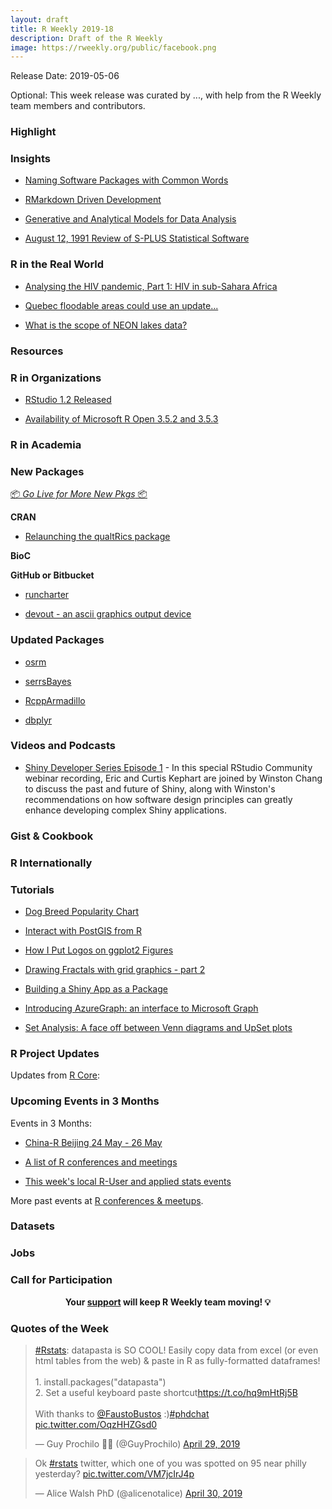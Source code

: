 ```yaml
---
layout: draft
title: R Weekly 2019-18
description: Draft of the R Weekly
image: https://rweekly.org/public/facebook.png
---
```


Release Date: 2019-05-06

Optional: This week release was curated by ..., with help from the R Weekly team members and contributors.

###  Highlight



### Insights

+ [Naming Software Packages with Common Words](https://yihui.name/en/2019/04/naming-common-words/)

+ [RMarkdown Driven Development](https://emilyriederer.netlify.com/post/rmarkdown-driven-development/)

+ [Generative and Analytical Models for Data Analysis](https://simplystatistics.org/2019/04/29/generative-and-analytical-models-for-data-analysis/)

+ [August 12, 1991 Review of S-PLUS Statistical Software](https://yihui.name/en/2019/05/review-of-s-plus/)

### R in the Real World

+ [Analysing the HIV pandemic, Part 1: HIV in sub-Sahara Africa](https://rviews.rstudio.com/2019/04/30/analysing-hiv-pandemic-part-1/)

+ [Quebec floodable areas could use an update...](https://www.simoncoulombe.com/2019/04/quebec-floodable/)

+ [What is the scope of NEON lakes data?](https://jsta.rbind.io/blog/what-is-the-scope-of-neon-lakes-data/)

###  Resources




###  R in Organizations

+ [RStudio 1.2 Released](https://blog.rstudio.com/2019/04/30/rstudio-1-2-release/)

+ [Availability of Microsoft R Open 3.5.2 and 3.5.3](https://blog.revolutionanalytics.com/2019/05/availability-of-microsoft-r-open-352-and-353.html)

###  R in Academia



###  New Packages

<p class="added-hostname"><a href="https://rweekly.org/live" target="_blank" class="externalLink">📦 <i>Go Live for More New Pkgs</i> 📦</a></p>

**CRAN**

+ [Relaunching the qualtRics package](https://juliasilge.com/blog/qualtrics-relaunch/)


**BioC**



**GitHub or Bitbucket**

+ [runcharter](https://www.johnmackintosh.com/2019-04-30-runcharter/)

+ [devout - an ascii graphics output device](https://coolbutuseless.github.io/2019/05/01/introducing-devout-an-ascii-graphics-output-device/)

### Updated Packages

+ [osrm](https://rgeomatic.hypotheses.org/1798)

+ [serrsBayes](https://mattstats.wordpress.com/2019/05/01/serrsbayes-0-4-0/)

+ [RcppArmadillo](http://dirk.eddelbuettel.com/blog/2019/04/29#rcpparmadillo_0.9.400.2.0)

+ [dbplyr](https://www.tidyverse.org/articles/2019/04/dbplyr-1-4-0/)

###  Videos and Podcasts

+ [Shiny Developer Series Episode 1](https://shinydevseries.com/ep1) - In this special RStudio Community webinar recording, Eric and Curtis Kephart are joined by Winston Chang to discuss the past and future of Shiny, along with Winston's recommendations on how software design principles can greatly enhance developing complex Shiny applications.

### Gist & Cookbook



### R Internationally




###  Tutorials

+ [Dog Breed Popularity Chart](https://luisdva.github.io/rstats/dog-popularity/)

+ [Interact with PostGIS from R](https://rtask.thinkr.fr/blog/interact-with-postgis-from-r-with-dbi-and-sf/)

+ [How I Put Logos on ggplot2 Figures](https://www.markhw.com/blog/logos)

+ [Drawing Fractals with grid graphics - part 2](https://coolbutuseless.github.io/2019/04/29/drawing-fractals-with-grid-graphics-part-2/)

+ [Building a Shiny App as a Package](https://rtask.thinkr.fr/blog/building-a-shiny-app-as-a-package/)

+ [Introducing AzureGraph: an interface to Microsoft Graph](https://blog.revolutionanalytics.com/2019/04/introducing-azuregraph-an-interface-to-microsoft-graph.html)

+ [Set Analysis: A face off between Venn diagrams and UpSet plots](https://www.littlemissdata.com/blog/set-analysis)

<!--<div class="post-more-begi
n></div><div class="post-more-end"></div>-->

###  R Project Updates

Updates from [R Core](http://developer.r-project.org/blosxom.cgi/R-devel/NEWS):


###  Upcoming Events in 3 Months

Events in 3 Months:

+ [China-R Beijing 24 May - 26 May](https://cosx.org/2019/03/12th-china-r-beijing-announcement/)

+ [A list of R conferences and meetings](https://jumpingrivers.github.io/meetingsR/events.html)

+ [This week's local R-User and applied stats events](https://community.rstudio.com/c/irl)

More past events at [R conferences & meetups](https://conf.rweekly.org).

### Datasets




### Jobs




###  Call for Participation


<p class="hide-support added-hostname support-rweekly" style="text-align: center;font-weight: bold;">Your <a class="non-visited externalLink" href="https://www.patreon.com/rweekly" onclick="pas(this)">support</a> will keep R Weekly team moving! 💡</p>

###  Quotes of the Week

<blockquote class="twitter-tweet" data-lang="en"><p lang="en" dir="ltr"><a href="https://twitter.com/hashtag/Rstats?src=hash&amp;ref_src=twsrc%5Etfw">#Rstats</a>: datapasta is SO COOL! Easily copy data from excel (or even html tables from the web) &amp; paste in R as fully-formatted dataframes!<br><br>1. install.packages(&quot;datapasta&quot;)<br>2. Set a useful keyboard paste shortcut<a href="https://t.co/hq9mHtRj5B">https://t.co/hq9mHtRj5B</a><br><br>With thanks to <a href="https://twitter.com/FaustoBustos?ref_src=twsrc%5Etfw">@FaustoBustos</a> :)<a href="https://twitter.com/hashtag/phdchat?src=hash&amp;ref_src=twsrc%5Etfw">#phdchat</a> <a href="https://t.co/OqzHHZGsd0">pic.twitter.com/OqzHHZGsd0</a></p>&mdash; Guy Prochilo 🏳️‍🌈 (@GuyProchilo) <a href="https://twitter.com/GuyProchilo/status/1122651785011789824?ref_src=twsrc%5Etfw">April 29, 2019</a></blockquote>

<blockquote class="twitter-tweet" data-lang="en"><p lang="en" dir="ltr">Ok <a href="https://twitter.com/hashtag/rstats?src=hash&amp;ref_src=twsrc%5Etfw">#rstats</a> twitter, which one of you was spotted on 95 near philly yesterday? <a href="https://t.co/VM7jcIrJ4p">pic.twitter.com/VM7jcIrJ4p</a></p>&mdash; Alice Walsh PhD (@alicenotalice) <a href="https://twitter.com/alicenotalice/status/1123205439586480129?ref_src=twsrc%5Etfw">April 30, 2019</a></blockquote>

